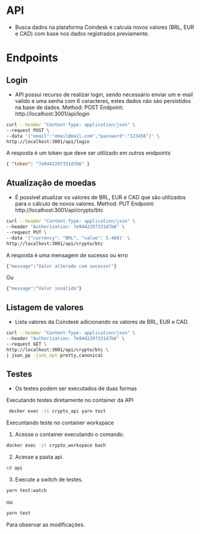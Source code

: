 # API

- Busca dados na plataforma Coindesk e calcula novos valores (BRL, EUR e CAD) com base nos dados registrados previamente.

# Endpoints

## Login

- API possuí recurso de realizar login, sendo necessário enviar um e-mail valido e uma senha com 6 caracteres, estes dados não são persistidos na base de dados.
  Method: POST
  Endpoint: http://localhost:3001/api/login

```bash
curl --header "Content-Type: application/json" \
--request POST \
--data '{"email":"email@mail.com","password":"123456"}' \
http://localhost:3001/api/login
```

A resposta é um token que deve ser utilizado em outros endpoints

```json
{ "token": "7e9442297331d7b6" }
```

## Atualização de moedas

- É possível atualizar os valores de BRL, EUR e CAD que são utilizados para o cálculo de novos valores.
  Method: PUT
  Endpoint: http://localhost:3001/api/crypto/btc

```bash
curl --header "Content-Type: application/json" \
--header "Authorization: 7e9442297331d7b6" \
--request PUT \
--data '{"currency": "BRL", "value": 5.400}' \
http://localhost:3001/api/crypto/btc
```

A resposta é uma mensagem de sucesso ou erro

```bash
{"message":"Valor alterado com sucesso!"}
```

Ou

```bash
{"message":"Valor inválido"}
```

## Listagem de valores

- Lista valores da Coindesk adicionando os valores de BRL, EUR e CAD.

```bash
curl --header "Content-Type: application/json" \
--header "Authorization: 7e9442297331d7b6" \
--request GET \
http://localhost:3001/api/crypto/btc \
| json_pp -json_opt pretty,canonical
```

## Testes

- Os testes podem ser executados de duas formas

Executando testes diretamente no container da API

```bash
 docker exec -it crypto_api yarn test
```

Execuntando teste no container workspace

1. Acesse o container executando o comando.

```bash
docker exec -it crypto_workspace bash
```

2. Acesse a pasta api.

```bash
cd api
```

3. Execute a switch de testes.

```bash
yarn test:watch

```

ou

```bash
yarn test
```

Para observar as modificações.
